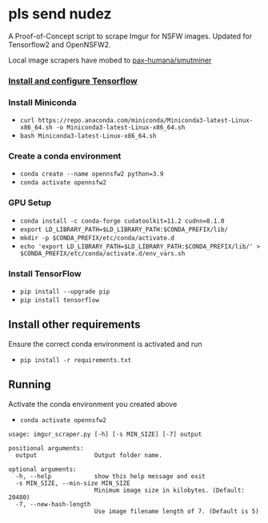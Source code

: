 # pls send nudez

A Proof-of-Concept script to scrape Imgur for NSFW images. Updated for Tensorflow2 and OpenNSFW2.

Local image scrapers have mobed to [pax-humana/smutminer](https://github.com/pax-humana/smutminer)

### [Install and configure Tensorflow](https://www.tensorflow.org/install/pip#ubuntu_1804_cuda_101)

### Install Miniconda
- `curl https://repo.anaconda.com/miniconda/Miniconda3-latest-Linux-x86_64.sh -o Miniconda3-latest-Linux-x86_64.sh`
- `bash Miniconda3-latest-Linux-x86_64.sh`

### Create a conda environment

- `conda create --name opennsfw2 python=3.9`
- `conda activate opennsfw2`

### GPU Setup

- `conda install -c conda-forge cudatoolkit=11.2 cudnn=8.1.0`
- `export LD_LIBRARY_PATH=$LD_LIBRARY_PATH:$CONDA_PREFIX/lib/`
- `mkdir -p $CONDA_PREFIX/etc/conda/activate.d`
- `echo 'export LD_LIBRARY_PATH=$LD_LIBRARY_PATH:$CONDA_PREFIX/lib/' > $CONDA_PREFIX/etc/conda/activate.d/env_vars.sh`

### Install TensorFlow

- `pip install --upgrade pip`
- `pip install tensorflow`

## Install other requirements

Ensure the correct conda environment is activated and run

- `pip install -r requirements.txt`

## Running

Activate the conda environment you created above

- `conda activate opennsfw2`

```
usage: imgur_scraper.py [-h] [-s MIN_SIZE] [-7] output

positional arguments:
  output                Output folder name.

optional arguments:
  -h, --help            show this help message and exit
  -s MIN_SIZE, --min-size MIN_SIZE
                        Minimum image size in kilobytes. (Default: 20480)
  -7, --new-hash-length
                        Use image filename length of 7. (Default is 5)
```
